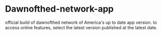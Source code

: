 # Dawnofthed-network-app
official build of dawnofthed network of America's up to date app version.
to access online features, select the latest version published at the latest date.
